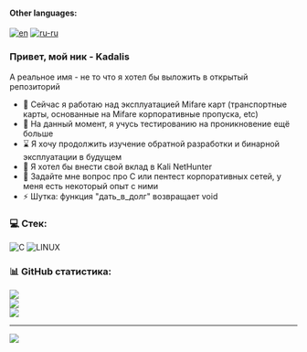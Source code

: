 #### Other languages:
[![en](https://img.shields.io/badge/lang-en-red.svg)](https://github.com/kadalis/kadalis/blob/main/README.md)
[![ru-ru](https://img.shields.io/badge/lang-ru--ru-green.svg)](https://github.com/kadalis/kadalis/blob/main/README.ru-ru.md)


### Привет, мой ник - Kadalis
А реальное имя - не то что я хотел бы выложить в открытый репозиторий

- 🔭 Сейчас я работаю над эксплуатацией Mifare карт (транспортные карты, основанные на Mifare корпоративные пропуска, etc)
- 🌱 На данный момент, я учусь тестированию на проникновение ещё больше
- ⌛ Я хочу продолжить изучение обратной разработки и бинарной эксплуатации в будущем
- 👯 Я хотел бы внести свой вклад в Kali NetHunter <!-- Считаю что это поле для тех штук, с которыми я хотел бы помочь другим -->
- 💬 Задайте мне вопрос про C или пентест корпоративных сетей, у меня есть некоторый опыт с ними <!-- Это поле для тех вещей, в которых у меня есть какой-то опыт, я так понимаю? -->
- ⚡ Шутка: функция "дать_в_долг" возвращает void

### 💻 Стек:
![C](https://img.shields.io/badge/c-%2300599C.svg?style=for-the-badge&logo=c&logoColor=white) ![LINUX](https://img.shields.io/badge/Linux-FCC624?style=for-the-badge&logo=linux&logoColor=black)
### 📊 GitHub статистика:
![](https://github-readme-stats.vercel.app/api?username=Kadalis&theme=dark&hide_border=false&include_all_commits=false&count_private=false)<br/>
![](https://github-readme-streak-stats.herokuapp.com/?user=Kadalis&theme=dark&hide_border=false)<br/>
![](https://github-readme-stats.vercel.app/api/top-langs/?username=Kadalis&theme=dark&hide_border=false&include_all_commits=false&count_private=false&layout=compact)

---
[![](https://visitcount.itsvg.in/api?id=kadalis&icon=5&color=8)](https://visitcount.itsvg.in)
<!-- Proudly created with GPRM ( https://gprm.itsvg.in ) -->
